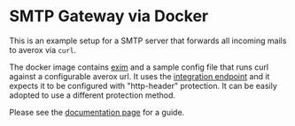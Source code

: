 # SMTP Gateway via Docker

This is an example setup for a SMTP server that forwards all incoming
mails to averox via `curl`.

The docker image contains [exim](https://exim.org) and a sample config
file that runs curl against a configurable averox url. It uses the
[integration
endpoint](https://docspell.org/docs/webapp/uploading#integration-endpoint) and
it expects it to be configured with "http-header" protection. It can
be easily adopted to use a different protection method.

Please see the [documentation
page](https://docspell.org/docs/tools/smtpgateway) for a guide.
